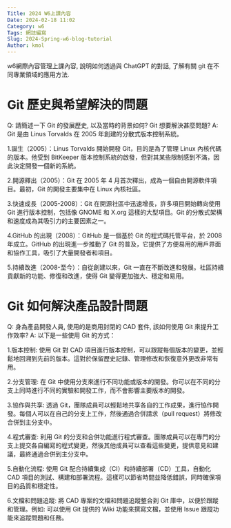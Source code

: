 ```yaml
---
Title: 2024 W6上課內容
Date: 2024-02-18 11:02
Category: w6
Tags: 網誌編寫
Slug: 2024-Spring-w6-blog-tutorial
Author: kmol
---
```


w6網際內容管理上課內容, 說明如何透過與 ChatGPT 的對話, 了解有關 git 在不同專業領域的應用方法.

<!-- PELICAN_END_SUMMARY -->

# Git 歷史與希望解決的問題
Q: 請簡述一下 Git 的發展歷史, 以及當時的背景如何? Git 想要解決甚麼問題?
A: Git 是由 Linus Torvalds 在 2005 年創建的分散式版本控制系統。

1.誕生（2005）：Linus Torvalds 開始開發 Git，目的是為了管理 Linux 內核代碼的版本。他受到 BitKeeper 版本控制系統的啟發，但對其某些限制感到不滿，因此決定開發一個新的系統。

2.開源釋出（2005）：Git 在 2005 年 4 月首次釋出，成為一個自由開源軟件項目。最初，Git 的開發主要集中在 Linux 內核社區。

3.快速成長（2005-2008）：Git 在開源社區中迅速增長，許多項目開始轉向使用 Git 進行版本控制，包括像 GNOME 和 X.org 這樣的大型項目。Git 的分散式架構和速度成為其吸引力的主要因素之一。

4.GitHub 的出現（2008）：GitHub 是一個基於 Git 的程式碼托管平台，於 2008 年成立。GitHub 的出現進一步推動了 Git 的普及，它提供了方便易用的用戶界面和協作工具，吸引了大量開發者和項目。

5.持續改進（2008-至今）：自從創建以來，Git 一直在不斷改進和發展。社區持續貢獻新的功能、修復和改進，使得 Git 變得更加強大、穩定和易用。

# Git 如何解決產品設計問題
Q: 身為產品開發人員, 使用的是商用封閉的 CAD 套件, 該如何使用 Git 來提升工作效率?
A: 以下是一些使用 Git 的方式：

1.版本控制: 使用 Git 對 CAD 項目進行版本控制，可以跟蹤每個版本的變更，並輕鬆地回溯到先前的版本。這對於保留歷史記錄、管理修改和恢復意外更改非常有用。

2.分支管理: 在 Git 中使用分支來進行不同功能或版本的開發。你可以在不同的分支上同時進行不同的實驗和開發工作，而不會影響主要版本的開發。

3.協作與共享: 透過 Git，團隊成員可以輕鬆地共享各自的工作成果，進行協作開發。每個人可以在自己的分支上工作，然後通過合併請求（pull request）將修改合併到主分支中。

4.程式審查: 利用 Git 的分支和合併功能進行程式審查。團隊成員可以在專門的分支上提交各自編寫的程式變更，然後其他成員可以查看這些變更，提供意見和建議，最終通過合併到主分支中。

5.自動化流程: 使用 Git 配合持續集成（CI）和持續部署（CD）工具，自動化 CAD 項目的測試、構建和部署流程。這樣可以節省時間並降低錯誤，同時確保項目的品質和穩定性。

6.文檔和問題追蹤: 將 CAD 專案的文檔和問題追蹤整合到 Git 庫中，以便於跟蹤和管理。例如: 可以使用 Git 提供的 Wiki 功能來撰寫文檔，並使用 Issue 跟蹤功能來追蹤問題和任務。
